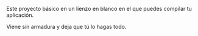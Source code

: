 ﻿Este proyecto básico en un lienzo en blanco en el que puedes compilar tu aplicación.

Viene sin armadura y deja que tú lo hagas todo.
